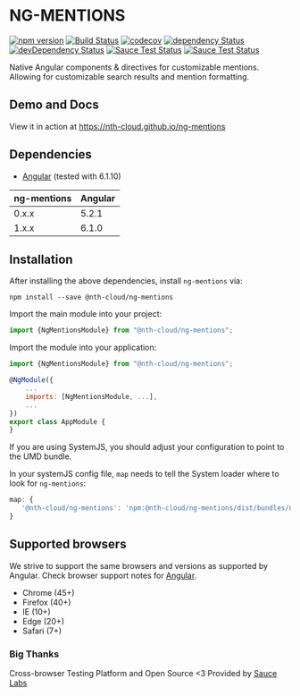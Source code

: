 # NG-MENTIONS

[![npm version](https://badge.fury.io/js/%40nth-cloud%2Fng-mentions.svg)](https://badge.fury.io/js/%40nth-cloud%2Fng-mentions)
[![Build Status](https://travis-ci.org/nth-cloud/ng-mentions.svg?branch=master)](https://travis-ci.org/nth-cloud/ng-mentions)
[![codecov](https://codecov.io/gh/nth-cloud/ng-mentions/branch/master/graph/badge.svg)](https://codecov.io/gh/nth-cloud/ng-mentions)
[![dependency Status](https://david-dm.org/nth-cloud/ng-mentions.svg?branch=master)](https://david-dm.org/nth-cloud/ng-mentions)
[![devDependency Status](https://david-dm.org/nth-cloud/ng-mentions/dev-status.svg?branch=master)](https://david-dm.org/nth-cloud/ng-mentions#info=devDependencies)
[![Sauce Test Status](https://saucelabs.com/buildstatus/ng-mentions)](https://saucelabs.com/u/ng-mentions)
[![Sauce Test Status](https://saucelabs.com/browser-matrix/ng-mentions.svg)](https://saucelabs.com/u/ng-mentions)

Native Angular components & directives for customizable mentions. Allowing for customizable search results and mention formatting.

## Demo and Docs

View it in action at https://nth-cloud.github.io/ng-mentions

## Dependencies
* [Angular](https://angular.io) (tested with 6.1.10)

| ng-mentions | Angular |
| ----------- | ------- |
| 0.x.x       | 5.2.1   |
| 1.x.x       | 6.1.0   |

## Installation
After installing the above dependencies, install `ng-mentions` via:
```shell
npm install --save @nth-cloud/ng-mentions
```

Import the main module into your project:
```js
import {NgMentionsModule} from "@nth-cloud/ng-mentions";
```

Import the module into your application:
```js
import {NgMentionsModule} from "@nth-cloud/ng-mentions";

@NgModule({
    ...
    imports: [NgMentionsModule, ...],
    ...
})
export class AppModule {
}
```

If you are using SystemJS, you should adjust your configuration to point to the UMD bundle.

In your systemJS config file, `map` needs to tell the System loader where to look for `ng-mentions`:
```js
map: {
   '@nth-cloud/ng-mentions': 'npm:@nth-cloud/ng-mentions/dist/bundles/ng-mentions.js'
}
```

## Supported browsers
We strive to support the same browsers and versions as supported by Angular. Check browser support notes for
[Angular](https://github.com/angular/angular/blob/master/README.md).

* Chrome (45+)
* Firefox (40+)
* IE (10+)
* Edge (20+)
* Safari (7+)

### Big Thanks

Cross-browser Testing Platform and Open Source <3 Provided by [Sauce Labs](https://saucelabs.com)
